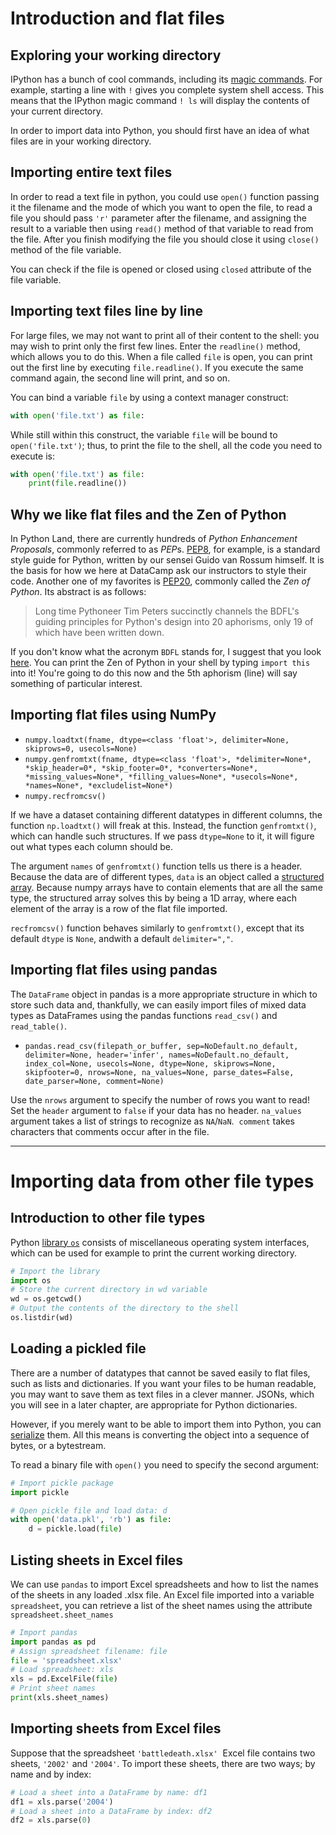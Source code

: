 # Introduction and flat files

## Exploring your working directory

IPython has a bunch of cool commands, including its [magic commands](http://ipython.readthedocs.io/en/stable/overview.html). For example, starting a line with `!` gives you complete system shell access. This means that the IPython magic command `! ls` will display the contents of your current directory.

In order to import data into Python, you should first have an idea of what files are in your working directory.

## Importing entire text files

In order to read a text file in python, you could use `open()` function passing it the filename and the mode of which you want to open the file, to read a file you should pass `'r'` parameter after the filename, and assigning the result to a variable then using `read()` method of that variable to read from the file. After you finish modifying the file you should close it using `close()` method of the file variable.

You can check if the file is opened or closed using `closed` attribute of the file variable.

## Importing text files line by line

For large files, we may not want to print all of their content to the shell: you may wish to print only the first few lines. Enter the `readline()` method, which allows you to do this. When a file called `file` is open, you can print out the first line by executing `file.readline()`. If you execute the same command again, the second line will print, and so on.

You can bind a variable `file` by using a context manager construct:

```python
with open('file.txt') as file:
```

While still within this construct, the variable `file` will be bound to `open('file.txt')`; thus, to print the file to the shell, all the code you need to execute is:

```python
with open('file.txt') as file:
    print(file.readline())
```

## Why we like flat files and the Zen of Python

In Python Land, there are currently hundreds of *Python Enhancement Proposals*, commonly referred to as *PEP*s. [PEP8](https://www.python.org/dev/peps/pep-0008/), for example, is a standard style guide for Python, written by our sensei Guido van Rossum himself. It is the basis for how we here at DataCamp ask our instructors to style their code. Another one of my favorites is [PEP20](https://www.python.org/dev/peps/pep-0020/), commonly called the *Zen of Python*. Its abstract is as follows:

> Long time Pythoneer Tim Peters succinctly channels the BDFL's guiding principles for Python's design into 20 aphorisms, only 19 of which have been written down.

If you don't know what the acronym `BDFL` stands for, I suggest that you look [here](https://docs.python.org/3.3/glossary.html#term-bdfl). You can print the Zen of Python in your shell by typing `import this` into it! You're going to do this now and the 5th aphorism (line) will say something of particular interest.

## Importing flat files using NumPy

- `numpy.loadtxt(fname, dtype=<class 'float'>, delimiter=None, skiprows=0, usecols=None)`
- `numpy.genfromtxt(fname, dtype=<class 'float'>, *delimiter=None*, *skip_header=0*, *skip_footer=0*, *converters=None*, *missing_values=None*, *filling_values=None*, *usecols=None*, *names=None*, *excludelist=None*)`
- `numpy.recfromcsv()`

If we have a dataset containing different datatypes in different columns, the function `np.loadtxt()` will freak at this. Instead, the function `genfromtxt()`, which can handle such structures. If we pass `dtype=None` to it, it will figure out what types each column should be.

The argument `names` of `genfromtxt()` function tells us there is a header. Because the data are of different types, `data` is an object called a [structured array](http://docs.scipy.org/doc/numpy/user/basics.rec.html). Because numpy arrays have to contain elements that are all the same type, the structured array solves this by being a 1D array, where each element of the array is a row of the flat file imported.

`recfromcsv()` function behaves similarly to `genfromtxt()`, except that its default `dtype` is `None`, andwith a default `delimiter=","`.

## Importing flat files using pandas

The `DataFrame` object in pandas is a more appropriate structure in which to store such data and, thankfully, we can easily import files of mixed data types as DataFrames using the pandas functions `read_csv()` and `read_table()`.

- `pandas.read_csv(filepath_or_buffer, sep=NoDefault.no_default, delimiter=None, header='infer', names=NoDefault.no_default, index_col=None, usecols=None, dtype=None, skiprows=None, skipfooter=0, nrows=None, na_values=None, parse_dates=False, date_parser=None, comment=None)`

Use the `nrows` argument to specify the number of rows you want to read! Set the `header` argument to `false` if your data has no header. `na_values` argument takes a list of strings to recognize as `NA`/`NaN`.  `comment` takes characters that comments occur after in the file.

***

# Importing data from other file types

## Introduction to other file types

Python [library `os`](https://docs.python.org/2/library/os.html) consists of miscellaneous operating system interfaces, which can be used for example to print the current working directory.

```py
# Import the library
import os
# Store the current directory in wd variable        
wd = os.getcwd()
# Output the contents of the directory to the shell 
os.listdir(wd)
```

## Loading a pickled file

There are a number of datatypes that cannot be saved easily to flat files, such as lists and dictionaries. If you want your files to be human readable, you may want to save them as text files in a clever manner. JSONs, which you will see in a later chapter, are appropriate for Python dictionaries.

However, if you merely want to be able to import them into Python, you can [serialize](https://en.wikipedia.org/wiki/Serialization) them. All this means is converting the object into a sequence of bytes, or a bytestream.

To read a binary file with `open()` you need to specify the second argument:

```py
# Import pickle package
import pickle

# Open pickle file and load data: d
with open('data.pkl', 'rb') as file:
    d = pickle.load(file)
```

## Listing sheets in Excel files

We can use `pandas` to import Excel spreadsheets and how to list the names of the sheets in any loaded .xlsx file. An Excel file imported into a variable `spreadsheet`, you can retrieve a list of the sheet names using the attribute `spreadsheet.sheet_names`

```py
# Import pandas
import pandas as pd
# Assign spreadsheet filename: file
file = 'spreadsheet.xlsx'
# Load spreadsheet: xls
xls = pd.ExcelFile(file)
# Print sheet names
print(xls.sheet_names)
```

## Importing sheets from Excel files

Suppose that the spreadsheet `'battledeath.xlsx'`  Excel file contains two sheets, `'2002'` and `'2004'`. To import these sheets, there are two ways; by name and by index:

```py
# Load a sheet into a DataFrame by name: df1
df1 = xls.parse('2004')
# Load a sheet into a DataFrame by index: df2
df2 = xls.parse(0)
```
